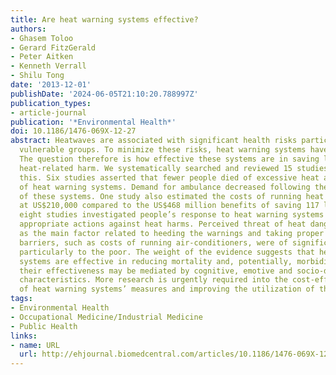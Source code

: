 ```yaml
---
title: Are heat warning systems effective?
authors:
- Ghasem Toloo
- Gerard FitzGerald
- Peter Aitken
- Kenneth Verrall
- Shilu Tong
date: '2013-12-01'
publishDate: '2024-06-05T21:10:20.788997Z'
publication_types:
- article-journal
publication: '*Environmental Health*'
doi: 10.1186/1476-069X-12-27
abstract: Heatwaves are associated with significant health risks particularly among
  vulnerable groups. To minimize these risks, heat warning systems have been implemented.
  The question therefore is how effective these systems are in saving lives and reducing
  heat-related harm. We systematically searched and reviewed 15 studies which examined
  this. Six studies asserted that fewer people died of excessive heat after the implementation
  of heat warning systems. Demand for ambulance decreased following the implementation
  of these systems. One study also estimated the costs of running heat warning systems
  at US$210,000 compared to the US$468 million benefits of saving 117 lives. The remaining
  eight studies investigated people’s response to heat warning systems and taking
  appropriate actions against heat harms. Perceived threat of heat dangers emerged
  as the main factor related to heeding the warnings and taking proper actions. However,
  barriers, such as costs of running air-conditioners, were of significant concern,
  particularly to the poor. The weight of the evidence suggests that heat warning
  systems are effective in reducing mortality and, potentially, morbidity. However,
  their effectiveness may be mediated by cognitive, emotive and socio-demographic
  characteristics. More research is urgently required into the cost-effectiveness
  of heat warning systems’ measures and improving the utilization of the services.
tags:
- Environmental Health
- Occupational Medicine/Industrial Medicine
- Public Health
links:
- name: URL
  url: http://ehjournal.biomedcentral.com/articles/10.1186/1476-069X-12-27
---
```

